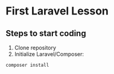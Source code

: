 # First Laravel Lesson

## Steps to start coding

1. Clone repository
2. Initialize Laravel/Composer:

```
composer install
```
